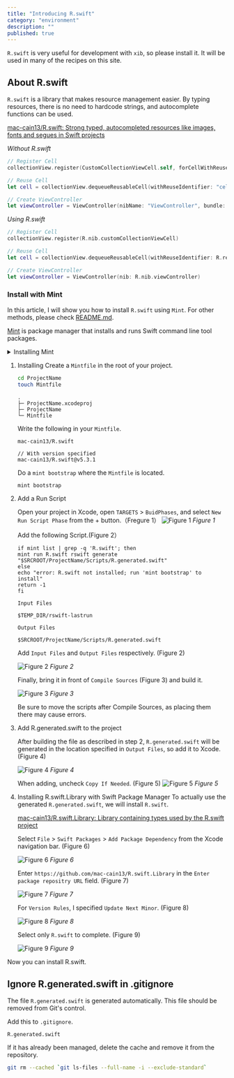 ```yaml
---
title: "Introducing R.swift"
category: "environment"
description: ""
published: true
---
```


`R.swift` is very useful for development with `xib`, so please install it.
It will be used in many of the recipes on this site.

## About R.swift

`R.swift` is a library that makes resource management easier. By typing resources, there is no need to hardcode strings, and autocomplete functions can be used.

[mac-cain13/R.swift: Strong typed, autocompleted resources like images, fonts and segues in Swift projects](https://github.com/mac-cain13/R.swift)

*Without R.swift*
```swift
// Register Cell
collectionView.register(CustomCollectionViewCell.self, forCellWithReuseIdentifier: "cell")

// Reuse Cell
let cell = collectionView.dequeueReusableCell(withReuseIdentifier: "cell", for: indexPath)

// Create ViewController
let viewController = ViewController(nibName: "ViewController", bundle: nil)
```

*Using R.swift*
```swift
// Register Cell
collectionView.register(R.nib.customCollectionViewCell)

// Reuse Cell
let cell = collectionView.dequeueReusableCell(withReuseIdentifier: R.reuseIdentifier.customCollectionViewCell, for: indexPath)!

// Create ViewController
let viewController = ViewController(nib: R.nib.viewController)
```

### Install with Mint

In this article, I will show you how to install `R.swift` using `Mint`. For other methods, please check [README.md](https://github.com/mac-cain13/R.swift).

[Mint](https://github.com/yonaskolb/Mint) is package manager that installs and runs Swift command line tool packages.

<details><summary>Installing Mint</summary>

```bash
// Install Mint
$ brew install mint
// Check Version
$ mint version
```
</details>

1. Installing
    Create a `Mintfile` in the root of your project.
    ```bash
    cd ProjectName
    touch Mintfile
    ```

    ```
    .
    ├─ ProjectName.xcodeproj
    ├─ ProjectName
    └─ Mintfile
    ```

    Write the following in your `Mintfile`.

    ```
    mac-cain13/R.swift

    // With version specified
    mac-cain13/R.swift@v5.3.1
    ```

    Do a `mint bootstrap` where the `Mintfile` is located.

    ```bash
    mint bootstrap
    ```

2. Add a Run Script
   
    Open your project in Xcode, open `TARGETS` > `BuidPhases`, and select `New Run Script Phase` from the + button.（Fregure 1）
    ![Figure 1](https://res.cloudinary.com/swift-recipes/image/upload/v1622368199/rswift/rswift-1-1_fkc9ye.png)
    *Figure 1*

    Add the following Script.(Figure 2）
    ```shell
    if mint list | grep -q 'R.swift'; then
    mint run R.swift rswift generate "$SRCROOT/ProjectName/Scripts/R.generated.swift"
    else
    echo "error: R.swift not installed; run 'mint bootstrap' to install"
    return -1
    fi
    ```

    `Input Files` 
    ```
    $TEMP_DIR/rswift-lastrun
    ```

    `Output Files` 
    ```
    $SRCROOT/ProjectName/Scripts/R.generated.swift
    ```

    Add `Input Files` and `Output Files` respectively. (Figure 2)

    ![Figure 2](https://res.cloudinary.com/swift-recipes/image/upload/v1622368199/rswift/rswift-1-1_fkc9ye.png)
    *Figure 2*

    Finally, bring it in front of `Compile Sources` (Figure 3) and build it.

    ![Figure 3](https://res.cloudinary.com/swift-recipes/image/upload/v1622368777/rswift/rswift3_bvhkp6.png)
    *Figure 3*

    Be sure to move the scripts after Compile Sources, as placing them there may cause errors.

3. Add R.generated.swift to the project
    
    After building the file as described in step 2, `R.generated.swift` will be generated in the location specified in `Output Files`, so add it to Xcode. (Figure 4)

    ![Figure 4](https://res.cloudinary.com/swift-recipes/image/upload/v1622370298/rswift/rswift4_odon9r.png)
    *Figure 4*

    When adding, uncheck `Copy If Needed`. (Figure 5)
    ![Figure 5](https://res.cloudinary.com/swift-recipes/image/upload/v1622370385/rswift/rswift5_fvpkug.png)
    *Figure 5*


4. Installing R.swift.Library with Swift Package Manager
    To actually use the generated `R.generated.swift`, we will install `R.swift`.

    [mac-cain13/R.swift.Library: Library containing types used by the R.swift project](https://github.com/mac-cain13/R.swift.Library)

    Select `File` > `Swift Packages` > `Add Package Dependency` from the Xcode navigation bar. (Figure 6)

    ![Figure 6](https://res.cloudinary.com/swift-recipes/image/upload/v1622370584/rswift/rswift6_sgcf4a.png)
    *Figure 6*

    Enter `https://github.com/mac-cain13/R.swift.Library` in the `Enter package repositry URL` field. (Figure 7)

    ![Figure 7](https://res.cloudinary.com/swift-recipes/image/upload/v1622370747/rswift/rswift7_sta3qg.png)
    *Figure 7*

    For `Version Rules`, I specified `Update Next Minor`. (Figure 8)

    ![Figure 8](https://res.cloudinary.com/swift-recipes/image/upload/v1622370747/rswift/rswift8_ugd9yk.png)
    *Figure 8*
    
    Select only `R.swift` to complete. (Figure 9)

    ![Figure 9](https://res.cloudinary.com/swift-recipes/image/upload/v1622370747/rswift/rswift9_hoqtka.png)
    *Figure 9*


Now you can install R.swift.

## Ignore R.generated.swift in .gitignore

The file `R.generated.swift` is generated automatically. This file should be removed from Git's control.

Add this to `.gitignore`.
```text
R.generated.swift
```

If it has already been managed, delete the cache and remove it from the repository.
```bash
git rm --cached `git ls-files --full-name -i --exclude-standard`
```



